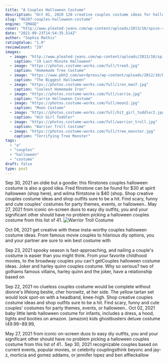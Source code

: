 ```yaml
---
title: "A Couples Halloween Costume"
description: "Oct 01, 2020 120 creative couples costume ideas for halloween lindsey graham-jones. Oct 01, 2020. If it were up to us, we'd dress in a costume every day. So when october finally arrives, and it"
slug: "96207-couples-halloween-costume"
engine: "IMAGE"
cover: "http://www.pleated-jeans.com/wp-content/uploads/2013/10/spice-rack-mashable-1.jpg"
date: "2021-09-23T14:54:35.514Z"
author: "Sophia Mathis"
ratingValue: "1.0"
reviewCount: "29"
images:
  - image: "http://www.pleated-jeans.com/wp-content/uploads/2013/10/spice-rack-mashable-1.jpg"
    caption: "19 Last-Minute Halloween"
  - image: "https://photos.costume-works.com/full/tree5.jpg"
    caption: "Homemade Tree Costume"
  - image: "https://www.pbh2.com/wordpress/wp-content/uploads/2012/10/halloween-fails-tampon.jpg"
    caption: "The Biggest Halloween"
  - image: "https://photos.costume-works.com/full/iron_man7.jpg"
    caption: "Coolest Homemade Iron"
  - image: "https://photos.costume-works.com/full/carrie.jpg"
    caption: "Carrie Halloween Costume"
  - image: "https://photos.costume-works.com/full/moon2.jpg"
    caption: "Moon Costume"
  - image: "https://photos.costume-works.com/full/hit_girl_toddler2.jpg"
    caption: "Hit Girl Toddler"
  - image: "https://photos.costume-works.com/full/warrior_troll.jpg"
    caption: "Warrior Troll Costume"
  - image: "https://photos.costume-works.com/full/tree_monster.jpg"
    caption: "Terrifying Tree Monster"
tags:
  - "a"
  - "couples"
  - "halloween"
  - "costume"
draft: false
type: post
---
```


Sep 30, 2021 an oldie but a goodie: this flinstones couples halloween costume is also a good idea. Fred flinstone can be found for $30 at spirit halloween (shop here), and wilma flintstone is $40 (shop. Shop creative couples costume ideas and shop outfits sure to be a hit. Find scary, funny and cute couples' costumes for party themes, events, or halloween.. May 27, 2021 from iconic on-screen duos to easy diy outfits, you and your significant other should have no problem picking a halloween couples costume from this list of 41.
![Warrior Troll Costume](https://photos.costume-works.com/full/warrior_troll.jpg "Warrior Troll Costume")

Oct 06, 2021 get creative with these insta-worthy couples halloween costume ideas. From famous movie couples to hilarious diy options, you and your partner are sure to win best costume with
<!--inArticleAds-->

<!--galleryOne-->

Sep 23, 2021 spooky season is fast-approaching, and nailing a couple's costume is easier than you might think. From your favorite childhood movies, to the broadway couples you can't getCouples halloween costume ideas. Joker and harley quinn couples costume. Why so serious? two of gothams famous villains, harley quinn and the joker, have a relationship based on
<!--inArticleAds-->

<!--galleryTwo-->

Sep 22, 2021 no clueless couples costume would be complete without dionne's lifelong bestie, cher horowitz, at her side. The yellow tartan set would look spot-on with a headband, knee-high. Shop creative couples costume ideas and shop outfits sure to be a hit. Find scary, funny and cute couples' costumes for party themes, events, or halloween.. Oct 02, 2021 baby little lamb halloween costume for infants, includes a dress, a hood, tights and booties on amazon. (amazon) kids ghostbusters deluxe costume ($49.99-$89.99,
<!--galleryThree-->

May 27, 2021 from iconic on-screen duos to easy diy outfits, you and your significant other should have no problem picking a halloween couples costume from this list of 41.. Sep 30, 2021 recognizable couples based on current events, popular movies, or celebrity couplingsthink beyonc and jay-z, morticia and gomez addams, or jennifer lopez and ben affleckallow